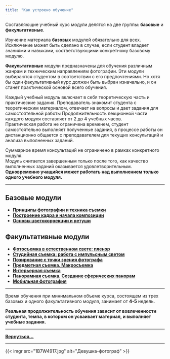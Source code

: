 ```yaml
---
title: "Как устроено обучение"
---
```


Составляющие учебный курс модули делятся на две группы: **базовые** и **факультативные**.

Изучение материала **базовых** модулей обязательно для всех. Исключение может быть сделано в случае, если студент владеет знаниями и навыками, соответствующими конкретному базовому модулю.

**Факультативные** модули предназначены для обучения различным жанрам и техническим направлениям фотографии. Эти модули выбираются студентом в соответствии с его предпочтениями. Но хотя бы один факультативный курс должен быть выбран изначально, и он станет практической основой всего обучения.

Каждый учебный модуль включает в себя теоретическую часть и практические задания.
Преподаватель знакомит студента с теоретическим материалом, отвечает на вопросы и дает задания для самостоятельной работы Продолжительность лекционной части каждого модуля составляет от 2 до 4 учебных часов.  
Практическая работа не ограничена временем, студент самостоятельно выполняет полученные задания, в процессе работы он дистанционно общается с преподавателем для текущих консультаций и анализа выполненных заданий.

Суммарное время консультаций не ограничено в рамках конкретного модуля.  
Модуль считается завершенным только после того, как качество выполненных заданий оказывается удовлетворительным.  
**Одновременно учащийся может работать над выполнением только одного учебного модуля.**

---

## Базовые модули

- **[Принципы фотографии и техника съемки](/technic)**
- **[Построение кадра и начала композиции](/composition)**
- **[Основы цветокоррекции и ретуши](/imgeditor)**

## Факультативные модули

- **[Фотосъемка в естественном свете: пленэр](/plener)**
- **[Студийная съемка: работа с импульсным светом](/photostudio)**
- **[Позирование с точки зрения фотографа](/posing)**
- **[Предметная съемка. Макросъемка](/objectphoto)**
- **[Интерьерная съемка](/interiorphoto)**
- **[Панорамная съемка. Создание сферических панорам](/pano)**
- **[Мобильная фотография](/mobilephoto)**

---
Время обучения при минимальном объеме курса, состоящем из трех базовых и одного факультативного модуля, занимает от **4-5** недель.

**Реальная продолжительность обучения зависит от вовлеченности студента, темпа, в котором он усваивает материал, и выполняет учебные задания.**

---
**[Вернуться...](/)**

---
{{< imgr src="1B7W4917.jpg" alt="Девушка-фотограф" >}}
